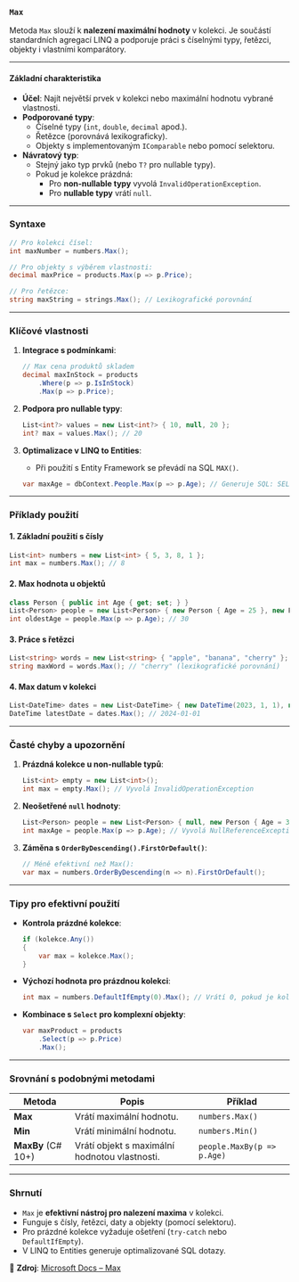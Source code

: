 ﻿
### **`Max`**  

Metoda `Max` slouží k **nalezení maximální hodnoty** v kolekci. Je součástí standardních agregací LINQ a podporuje práci s číselnými typy, řetězci, objekty i vlastními komparátory.

---

#### **Základní charakteristika**  

- **Účel**: Najít největší prvek v kolekci nebo maximální hodnotu vybrané vlastnosti.  
- **Podporované typy**:  
  - Číselné typy (`int`, `double`, `decimal` apod.).  
  - Řetězce (porovnává lexikograficky).  
  - Objekty s implementovaným `IComparable` nebo pomocí selektoru.  
- **Návratový typ**:  
  - Stejný jako typ prvků (nebo `T?` pro nullable typy).  
  - Pokud je kolekce prázdná:  
    - Pro **non-nullable typy** vyvolá `InvalidOperationException`.  
    - Pro **nullable typy** vrátí `null`.  

---

### **Syntaxe**  

```csharp
// Pro kolekci čísel:
int maxNumber = numbers.Max();

// Pro objekty s výběrem vlastnosti:
decimal maxPrice = products.Max(p => p.Price);

// Pro řetězce:
string maxString = strings.Max(); // Lexikografické porovnání
```

---

### **Klíčové vlastnosti**  

1. **Integrace s podmínkami**:  
   ```csharp
   // Max cena produktů skladem
   decimal maxInStock = products
       .Where(p => p.IsInStock)
       .Max(p => p.Price);
   ```

2. **Podpora pro nullable typy**:  
   ```csharp
   List<int?> values = new List<int?> { 10, null, 20 };
   int? max = values.Max(); // 20
   ```

3. **Optimalizace v LINQ to Entities**:  
   - Při použití s Entity Framework se převádí na SQL `MAX()`.  
   ```csharp
   var maxAge = dbContext.People.Max(p => p.Age); // Generuje SQL: SELECT MAX(Age) FROM People
   ```

---

### **Příklady použití**  

#### **1. Základní použití s čísly**  

```csharp
List<int> numbers = new List<int> { 5, 3, 8, 1 };
int max = numbers.Max(); // 8
```

#### **2. Max hodnota u objektů**  

```csharp
class Person { public int Age { get; set; } }
List<Person> people = new List<Person> { new Person { Age = 25 }, new Person { Age = 30 } };
int oldestAge = people.Max(p => p.Age); // 30
```

#### **3. Práce s řetězci**  

```csharp
List<string> words = new List<string> { "apple", "banana", "cherry" };
string maxWord = words.Max(); // "cherry" (lexikografické porovnání)
```

#### **4. Max datum v kolekci**  

```csharp
List<DateTime> dates = new List<DateTime> { new DateTime(2023, 1, 1), new DateTime(2024, 1, 1) };
DateTime latestDate = dates.Max(); // 2024-01-01
```

---

### **Časté chyby a upozornění**  

1. **Prázdná kolekce u non-nullable typů**:  
   ```csharp
   List<int> empty = new List<int>();
   int max = empty.Max(); // Vyvolá InvalidOperationException
   ```

2. **Neošetřené `null` hodnoty**:  
   ```csharp
   List<Person> people = new List<Person> { null, new Person { Age = 30 } };
   int maxAge = people.Max(p => p.Age); // Vyvolá NullReferenceException
   ```

3. **Záměna s `OrderByDescending().FirstOrDefault()`**:  
   ```csharp
   // Méně efektivní než Max():
   var max = numbers.OrderByDescending(n => n).FirstOrDefault();
   ```

---

### **Tipy pro efektivní použití**  

- **Kontrola prázdné kolekce**:  
  ```csharp
  if (kolekce.Any()) 
  {
      var max = kolekce.Max();
  }
  ```
- **Výchozí hodnota pro prázdnou kolekci**:  
  ```csharp
  int max = numbers.DefaultIfEmpty(0).Max(); // Vrátí 0, pokud je kolekce prázdná
  ```
- **Kombinace s `Select` pro komplexní objekty**:  
  ```csharp
  var maxProduct = products
      .Select(p => p.Price)
      .Max();
  ```

---

### **Srovnání s podobnými metodami** 

| Metoda                 | Popis                                      | Příklad                      |
|------------------------|--------------------------------------------|-----------------------------|
| **Max**                | Vrátí maximální hodnotu.                   | `numbers.Max()`             |
| **Min**                | Vrátí minimální hodnotu.                   | `numbers.Min()`             |
| **MaxBy** (C# 10+)     | Vrátí objekt s maximální hodnotou vlastnosti. | `people.MaxBy(p => p.Age)` |

---

### **Shrnutí** 

- `Max` je **efektivní nástroj pro nalezení maxima** v kolekci.  
- Funguje s čísly, řetězci, daty a objekty (pomocí selektoru).  
- Pro prázdné kolekce vyžaduje ošetření (`try-catch` nebo `DefaultIfEmpty`).  
- V LINQ to Entities generuje optimalizované SQL dotazy.  

📖 **Zdroj**: [Microsoft Docs – Max](https://learn.microsoft.com/cs-cz/dotnet/api/system.linq.enumerable.max)

